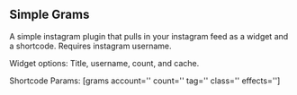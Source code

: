 Simple Grams
---

A simple instagram plugin that pulls in your instagram feed as a widget and a shortcode. Requires instagram username.

Widget options: Title, username, count, and cache.

Shortcode Params: [grams account='' count='' tag='' class='' effects='']
